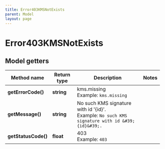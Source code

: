 ```yaml
---
title: Error403KMSNotExists
parent: Model
layout: page
---
```


# Error403KMSNotExists

## Model getters

Method name | Return type | Description | Notes
------------ | ------------- | ------------- | -------------
**getErrorCode()** | **string** | kms.missing <br>Example: `kms.missing` |
**getMessage()** | **string** | No such KMS signature with id '{id}'. <br>Example: `No such KMS signature with id &#39;{id}&#39;.` |
**getStatusCode()** | **float** | 403 <br>Example: `403` |

